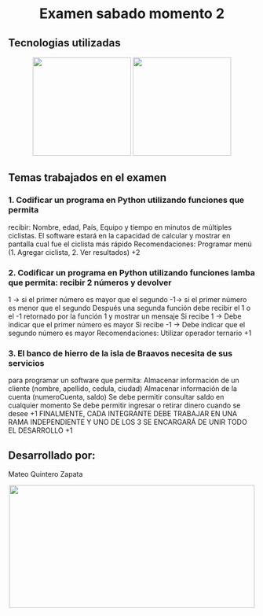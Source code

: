 <h1 align="center">Examen sabado momento 2</h1>


<h2>Tecnologias utilizadas</h2>

<p align="center">
  <img src="https://upload.wikimedia.org/wikipedia/commons/thumb/0/0a/Python.svg/1200px-Python.svg.png" width="200" height="200">
  <img src="https://gitforwindows.org/img/gwindows_logo.png" width="200" height="200">
</p>

<h2>Temas trabajados en el examen</h2>

### 1.  Codificar un programa en Python utilizando funciones que permita
recibir: Nombre, edad, País, Equipo y tiempo en minutos de
múltiples ciclistas. El software estará en la capacidad de calcular y
mostrar en pantalla cual fue el ciclista más rápido
Recomendaciones: Programar menú (1. Agregar ciclista, 2. Ver
resultados) +2 

<h3> 2. Codificar un programa en Python utilizando funciones lamba que
permita: recibir 2 números y devolver </h3>
<p>1 → si el primer número es mayor que el segundo
-1→ si el primer número es menor que el segundo
Después una segunda función debe recibir el 1 o el -1 retornado por
la función 1 y mostrar un mensaje
Si recibe 1 → Debe indicar que el primer número es mayor
Si recibe -1 → Debe indicar que el segundo número es mayor
Recomendaciones: Utilizar operador ternario +1</p>

### 3. El banco de hierro de la isla de Braavos necesita de sus servicios
para programar un software que permita:
Almacenar información de un cliente (nombre, apellido, cedula,
ciudad)
Almacenar información de la cuenta (numeroCuenta, saldo)
Se debe permitir consultar saldo en cualquier momento
Se debe permitir ingresar o retirar dinero cuando se desee +1
FINALMENTE, CADA INTEGRANTE DEBE TRABAJAR EN UNA RAMA
INDEPENDIENTE Y UNO DE LOS 3 SE ENCARGARÁ DE UNIR TODO
EL DESARROLLO +1 

<h2>Desarrollado por: </h2>

<p>Mateo Quintero Zapata</p>

<p align="center">
  <img src="https://s3-us-east-2.amazonaws.com/maryville/wp-content/uploads/2020/01/20133422/software-developer-coding.jpg" width="500" height="250">
</p>
